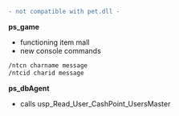 ```diff
- not compatible with pet.dll -
```
**ps_game**
* functioning item mall
* new console commands
```asm
/ntcn charname message
/ntcid charid message
```

**ps_dbAgent**
* calls usp_Read_User_CashPoint_UsersMaster
